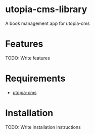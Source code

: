 # utopia-cms-library
A book management app for utopia-cms

# Features

TODO: Write features

# Requirements

 * [utopia-cms](https://github.com/ladiaria/utopia-cms)

# Installation

TODO: Write installation instructions

